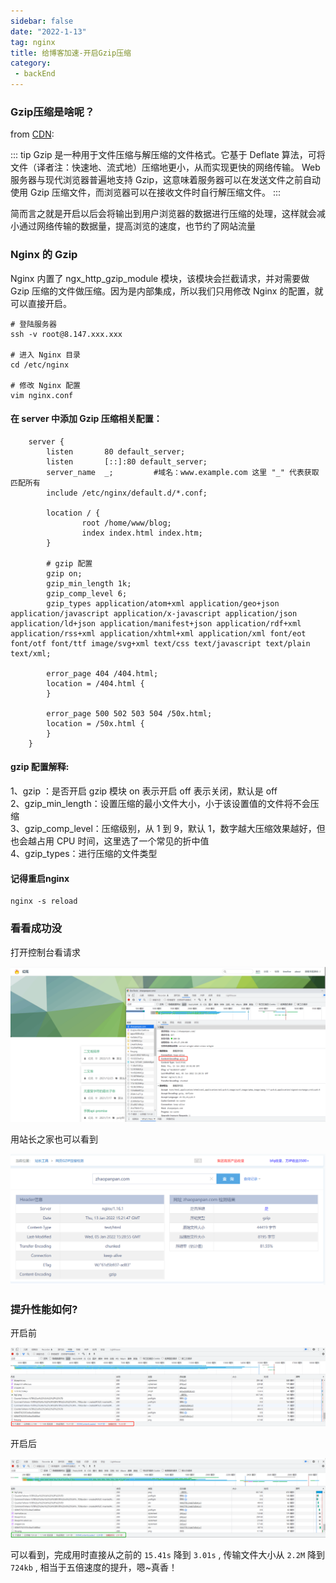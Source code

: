 ```yaml
---
sidebar: false
date: "2022-1-13"
tag: nginx
title: 给博客加速-开启Gzip压缩
category: 
 - backEnd
---
```


### Gzip压缩是啥呢？

from [CDN](https://developer.mozilla.org/zh-CN/docs/Glossary/GZip_compression):

::: tip
Gzip 是一种用于文件压缩与解压缩的文件格式。它基于 Deflate 算法，可将文件（译者注：快速地、流式地）压缩地更小，从而实现更快的网络传输。 Web服务器与现代浏览器普遍地支持 Gzip，这意味着服务器可以在发送文件之前自动使用 Gzip 压缩文件，而浏览器可以在接收文件时自行解压缩文件。
:::

简而言之就是开启以后会将输出到用户浏览器的数据进行压缩的处理，这样就会减小通过网络传输的数据量，提高浏览的速度，也节约了网站流量

### Nginx 的 Gzip

Nginx 内置了 ngx_http_gzip_module 模块，该模块会拦截请求，并对需要做 Gzip 压缩的文件做压缩。因为是内部集成，所以我们只用修改 Nginx 的配置，就可以直接开启。

```shell
# 登陆服务器
ssh -v root@8.147.xxx.xxx

# 进入 Nginx 目录
cd /etc/nginx

# 修改 Nginx 配置
vim nginx.conf
```

#### 在 server 中添加 Gzip 压缩相关配置：

```shell
    server {
        listen       80 default_server;
        listen       [::]:80 default_server;
        server_name  _;         #域名：www.example.com 这里 "_" 代表获取匹配所有
        include /etc/nginx/default.d/*.conf;

        location / {
                root /home/www/blog;
                index index.html index.htm;
        }

        # gzip 配置
        gzip on;
        gzip_min_length 1k;
        gzip_comp_level 6;
        gzip_types application/atom+xml application/geo+json application/javascript application/x-javascript application/json application/ld+json application/manifest+json application/rdf+xml application/rss+xml application/xhtml+xml application/xml font/eot font/otf font/ttf image/svg+xml text/css text/javascript text/plain text/xml;

        error_page 404 /404.html;
        location = /404.html {
        }

        error_page 500 502 503 504 /50x.html;
        location = /50x.html {
        }
    }
```

#### gzip 配置解释:  

1、gzip ：是否开启 gzip 模块 on 表示开启 off 表示关闭，默认是 off  
2、gzip_min_length：设置压缩的最小文件大小，小于该设置值的文件将不会压缩  
3、gzip_comp_level：压缩级别，从 1 到 9，默认 1，数字越大压缩效果越好，但也会越占用 CPU 时间，这里选了一个常见的折中值  
4、gzip_types：进行压缩的文件类型

#### 记得重启nginx

```shell
nginx -s reload
```

### 看看成功没

打开控制台看请求

![Architecture of VuePress](./img/blog-terminal.png)

用站长之家也可以看到

![Architecture of VuePress](./img/zhanzhang.png)

### 提升性能如何?

开启前

![Architecture of VuePress](./img/before.png)

开启后

![Architecture of VuePress](./img/after.png)

可以看到，完成用时直接从之前的 `15.41s` 降到 `3.01s` , 传输文件大小从 `2.2M` 降到 `724kb` , 相当于五倍速度的提升，嗯~真香！
